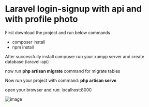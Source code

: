 <h1>Laravel login-signup with api and with profile photo </h1>

<p>First download the project and run below commands</p>

<ul>
   <li>composer install</li>
   <li>npm install</li>
</ul>

<p>After successfully install composer run your xampp server and create database (laravel-api)</p>
<p>now run <b>php artisan migrate</b> command for migrate tables</p>

<p>Now run your project with command: <b>php artisan serve</b></p>

<p>open your browser and run: localhost:8000</p>

![image](https://user-images.githubusercontent.com/111529275/228262849-59569f1d-7217-4276-b8dc-46e4b000512f.png)

